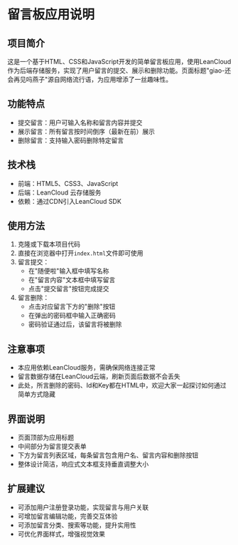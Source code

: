 # 留言板应用说明

## 项目简介
这是一个基于HTML、CSS和JavaScript开发的简单留言板应用，使用LeanCloud作为后端存储服务，实现了用户留言的提交、展示和删除功能。页面标题"giao-还会再见吗燕子"源自网络流行语，为应用增添了一丝趣味性。

## 功能特点
- 提交留言：用户可输入名称和留言内容并提交
- 展示留言：所有留言按时间倒序（最新在前）展示
- 删除留言：支持输入密码删除特定留言

## 技术栈
- 前端：HTML5、CSS3、JavaScript
- 后端：LeanCloud 云存储服务
- 依赖：通过CDN引入LeanCloud SDK

## 使用方法
1. 克隆或下载本项目代码
2. 直接在浏览器中打开`index.html`文件即可使用
3. 留言提交：
   - 在"随便啦"输入框中填写名称
   - 在"留言内容"文本框中填写留言
   - 点击"提交留言"按钮完成提交
4. 留言删除：
   - 点击对应留言下方的"删除"按钮
   - 在弹出的密码框中输入正确密码
   - 密码验证通过后，该留言将被删除

## 注意事项
- 本应用依赖LeanCloud服务，需确保网络连接正常
- 留言数据存储在LeanCloud云端，刷新页面后数据不会丢失
- 此处，所言删除的密码、Id和Key都在HTML中，欢迎大家一起探讨如何通过简单方式隐藏

## 界面说明
- 页面顶部为应用标题
- 中间部分为留言提交表单
- 下方为留言列表区域，每条留言包含用户名、留言内容和删除按钮
- 整体设计简洁，响应式文本框支持垂直调整大小

## 扩展建议
- 可添加用户注册登录功能，实现留言与用户关联
- 可增加留言编辑功能，完善交互体验
- 可添加留言分类、搜索等功能，提升实用性
- 可优化界面样式，增强视觉效果
